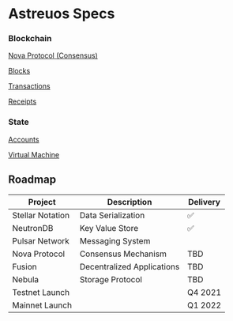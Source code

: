 
# Astreuos Specs

### Blockchain

[Nova Protocol (Consensus)](https://github.com/astreuos/astreuos-specs/blob/main/blockchain/nova_protocol.md)

[Blocks](https://github.com/astreuos/astreuos-specs/blob/main/blockchain/blocks.md)

[Transactions](https://github.com/astreuos/astreuos-specs/blob/main/blockchain/transactions.md)

[Receipts](https://github.com/astreuos/astreuos-specs/blob/main/blockchain/receipts.md)

### State

[Accounts](https://github.com/astreuos/astreuos-specs/blob/main/state/accounts.md)

[Virtual Machine](https://github.com/astreuos/astreuos-specs/blob/main/state/virtual_machine.md)

## Roadmap
| Project | Description | Delivery |
|---|---|---|
| Stellar Notation | Data Serialization | ✅ |
| NeutronDB | Key Value Store | ✅ |
| Pulsar Network | Messaging System | |
| Nova Protocol| Consensus Mechanism | TBD |
| Fusion | Decentralized Applications | TBD |
| Nebula | Storage Protocol | TBD |
| Testnet Launch | | Q4 2021 |
| Mainnet Launch | | Q1 2022 |